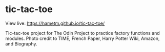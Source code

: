 # tic-tac-toe
View live: https://hametm.github.io/tic-tac-toe/

Tic-tac-toe project for The Odin Project to practice factory functions and modules. Photo credit to TIME, French Paper, Harry Potter Wiki, Amazon, and Biography.